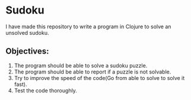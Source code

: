 # Sudoku


I have made this repository to write a program in Clojure to solve an unsolved sudoku. 

## Objectives:

1. The program should be able to solve a sudoku puzzle.
2. The program should be able to report if a puzzle is not solvable.
3. Try to improve the speed of the code(Go from able to solve to solve it fast).
4. Test the code thoroughly.
